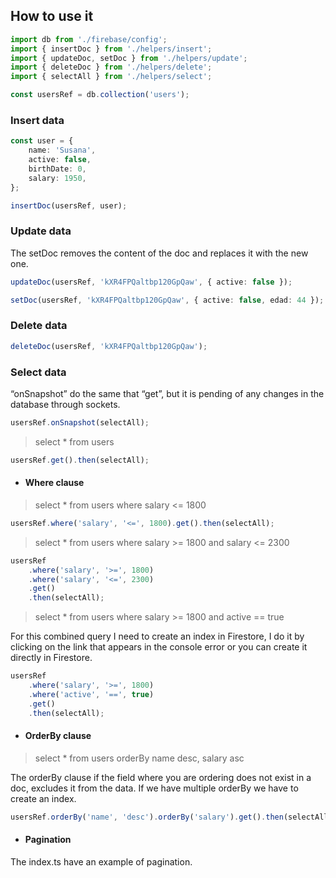 ## How to use it

```ts
import db from './firebase/config';
import { insertDoc } from './helpers/insert';
import { updateDoc, setDoc } from './helpers/update';
import { deleteDoc } from './helpers/delete';
import { selectAll } from './helpers/select';

const usersRef = db.collection('users');
```

### Insert data

```ts
const user = {
    name: 'Susana',
    active: false,
    birthDate: 0,
    salary: 1950,
};

insertDoc(usersRef, user);
```

### Update data

The setDoc removes the content of the doc and replaces it with the new one.

```ts
updateDoc(usersRef, 'kXR4FPQaltbp120GpQaw', { active: false });

setDoc(usersRef, 'kXR4FPQaltbp120GpQaw', { active: false, edad: 44 });
```

### Delete data

```ts
deleteDoc(usersRef, 'kXR4FPQaltbp120GpQaw');
```

### Select data

“onSnapshot” do the same that “get”, but it is pending of any changes in the database through sockets.

```ts
usersRef.onSnapshot(selectAll);
```

> select \* from users

```ts
usersRef.get().then(selectAll);
```

-   #### Where clause

> select \* from users where salary <= 1800

```ts
usersRef.where('salary', '<=', 1800).get().then(selectAll);
```

> select \* from users where salary >= 1800 and salary <= 2300

```ts
usersRef
    .where('salary', '>=', 1800)
    .where('salary', '<=', 2300)
    .get()
    .then(selectAll);
```

> select \* from users where salary >= 1800 and active == true

For this combined query I need to create an index in Firestore, I do it by clicking on the link that appears in the console error or you can create it directly in Firestore.

```ts
usersRef
    .where('salary', '>=', 1800)
    .where('active', '==', true)
    .get()
    .then(selectAll);
```

-   #### OrderBy clause

> select \* from users orderBy name desc, salary asc

The orderBy clause if the field where you are ordering does not exist in a doc, excludes it from the data. If we have multiple orderBy we have to create an index.

```ts
usersRef.orderBy('name', 'desc').orderBy('salary').get().then(selectAll);
```

-   #### Pagination

The index.ts have an example of pagination.
